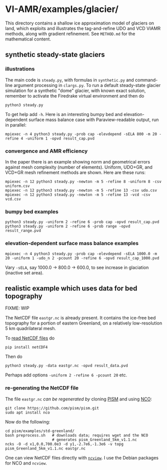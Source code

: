 # VI-AMR/examples/glacier/

This directory contains a shallow ice approximation model of glaciers on land, which exploits and illustrates the tag-and-refine UDO and VCD VIAMR methods, along with gradient refinement.  See `METHOD.md` for the mathematical content.

## synthetic steady-state glaciers

### illustrations

The main code is `steady.py`, with formulas in `synthetic.py` and command-line argument processing in `clargs.py`.  To run a default steady-state glacier simulation for a synthetic "dome" glacier, with known exact solution, remember to activate the Firedrake virtual environment and then do
```
python3 steady.py
```
To get help add `-h`.  Here is an interesting bumpy bed and elevation-dependent surface mass balance case with Paraview-readable output, run in parallel:
```
mpiexec -n 4 python3 steady.py -prob cap -elevdepend -sELA 800 -m 20 -refine 4 -uniform 1 -opvd result_cap.pvd
```

### convergence and AMR efficiency

In the paper there is an example showing norm and geometrical errors against mesh complexity (number of elements).  Uniform, UDO+GR, and VCD+GR mesh refinement methods are shown.  Here are these runs:
```
mpiexec -n 12 python3 steady.py -newton -m 5 -refine 8 -uniform 8 -csv uniform.csv
mpiexec -n 12 python3 steady.py -newton -m 5 -refine 13 -csv udo.csv
mpiexec -n 12 python3 steady.py -newton -m 5 -refine 13 -vcd -csv vcd.csv
```

### bumpy bed examples

```
python3 steady.py -uniform 2 -refine 6 -prob cap -opvd result_cap.pvd
python3 steady.py -uniform 2 -refine 6 -prob range -opvd result_range.pvd
```

### elevation-dependent surface mass balance examples

```
mpiexec -n 4 python3 steady.py -prob cap -elevdepend -sELA 1000.0 -m 20 -uniform 1 -udo_n 2 -pcount 20 -refine 6 -opvd result_cap_1000.pvd
```
Vary `-sELA`, say 1000.0 -> 800.0 -> 600.0, to see increase in glaciation (inactive set area).


## realistic example which uses data for bed topography

FIXME: WIP

The NetCDF file `eastgr.nc` is already present.  It contains the ice-free bed topography for a portion of eastern Greenland, on a relatively low-resolution 5 km quadrilateral mesh.

To [read NetCDF files](https://unidata.github.io/netcdf4-python/) do
```
pip install netCDF4
```
Then do
```
python3 steady.py -data eastgr.nc -opvd result_data.pvd
```
Perhaps add options `-uniform 2 -refine 6 -pcount 20` etc.

### re-generating the NetCDF file

The file `eastgr.nc` _can be regenerated by_ cloning [PISM](https://github.com/pism/pism/) and using [NCO](https://nco.sourceforge.net/):
```
git clone https://github.com/pism/pism.git
sudo apt install nco
```
Now do the following:
```
cd pism/examples/std-greenland/
bash preprocess.sh   # downloads data; requires wget and the NCO
                     # generates pism_Greenland_5km_v1.1.nc
ncks -O -d x1,0.0,700.0e3 -d y1,-2.7e6,-1.3e6 -v topg pism_Greenland_5km_v1.1.nc eastgr.nc
```
One can view NetCDF files directly with [`ncview`](https://cirrus.ucsd.edu/ncview/).  I use the Debian packages for NCO and `ncview`.
